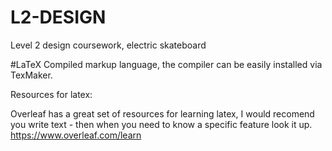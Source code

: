 # L2-DESIGN
 Level 2 design coursework, electric skateboard

#LaTeX
Compiled markup language, the compiler can be easily installed via TexMaker.

Resources for latex:

Overleaf has a great set of resources for learning latex, I would recomend you write text - then when you need to know a specific feature look it up.
https://www.overleaf.com/learn

